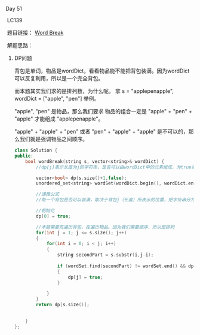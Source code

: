 Day 51

​		LC139

​		题目链接： [Word Break](https://leetcode.com/problems/word-break/)

​		解题思路：

   1. DP问题

      背包是单词，物品是wordDict，看看物品能不能把背包装满。因为wordDict可以反复利用，所以是一个完全背包。

      而本题其实我们求的是排列数，为什么呢。 拿 s = "applepenapple", wordDict = ["apple", "pen"] 举例。

      "apple", "pen" 是物品，那么我们要求 物品的组合一定是 "apple" + "pen" + "apple" 才能组成 "applepenapple"。

      "apple" + "apple" + "pen" 或者 "pen" + "apple" + "apple" 是不可以的，那么我们就是强调物品之间顺序。

      ```C++
      class Solution {
      public:
          bool wordBreak(string s, vector<string>& wordDict) {
              //dp[j]表示长度为j的字符串，是否可以由wordDict中的元素组成，为true或者false。背包为字符串s,单词是物品。
      
              vector<bool> dp(s.size()+1,false);
              unordered_set<string> wordSet(wordDict.begin(), wordDict.end());
      
              //递推公式
              //每一个背包是否可以装满，取决于背包j（长度）所表示的位置，把字符串分为两部分。如果后一部分可以在wordDict中找到，前一部分为true，那么就为true
      
              //初始化
              dp[0] = true;
      
              //本题需要先遍历背包，在遍历物品。因为我们需要顺序，所以是排列
              for(int j = 1; j <= s.size(); j++)
              {
                  for(int i = 0; i < j; i++)
                  {
                      string secondPart = s.substr(i,j-i);
               
                      if (wordSet.find(secondPart) != wordSet.end() && dp[i]) 
                      {
                          dp[j] = true;
                      }
      
                  }
              }
              return dp[s.size()];
      
              
          }
      };
      ```

      

